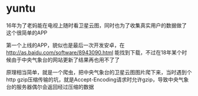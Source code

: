 # yuntu
16年为了老妈能在电视上随时看卫星云图，同时也为了收集真实用户的数据做了这个很简单的APP

第一个上线的APP，貌似也是最后一次开发安卓，在 http://as.baidu.com/software/8943090.html 能找到下载，不过在18年某个时候由于中央气象台的网站更新了结果再也用不了了

原理相当简单，就是一个爬虫，把中央气象台的卫星云图图片爬下来，当时遇到个http gzip压缩传输的坑，就是Accept-Encoding请求时允许gzip，导致中央气象台的服务器偶尔会返回经过压缩的数据

